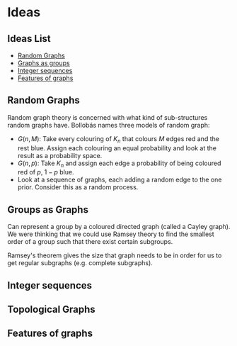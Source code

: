 # Ideas

## Ideas List

+ [Random Graphs](#random-graphs)
+ [Graphs as groups](#graphs-as-groups)
+ [Integer sequences](#integer-sequences)
+ [Features of graphs](#features-of-graphs)

## Random Graphs

Random graph theory is concerned with what kind of sub-structures random graphs
have.
Bollobás names three models of random graph:

+ $G(n,M)$: Take every colouring of $K_n$ that colours $M$ edges red and the rest
blue.
Assign each colouring an equal probability and look at the result as a probability
space.
+ $G(n,p)$: Take $K_n$ and assign each edge a probability of being coloured red
of $p$, $1-p$ blue.
+ Look at a sequence of graphs, each adding a random edge to the one prior.
Consider this as a random process.

## Groups as Graphs

Can represent a group by a coloured directed graph (called a Cayley graph).
We were thinking that we could use Ramsey theory to find the smallest order of a
group such that there exist certain subgroups.

Ramsey's theorem  gives the size that graph needs to be in order for us to get
regular subgraphs (e.g. complete subgraphs).

## Integer sequences

## Topological Graphs

## Features of graphs
